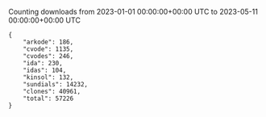 
Counting downloads from 2023-01-01 00:00:00+00:00 UTC to 2023-05-11 00:00:00+00:00 UTC

```
{
    "arkode": 186,
    "cvode": 1135,
    "cvodes": 246,
    "ida": 230,
    "idas": 104,
    "kinsol": 132,
    "sundials": 14232,
    "clones": 40961,
    "total": 57226
}
```
